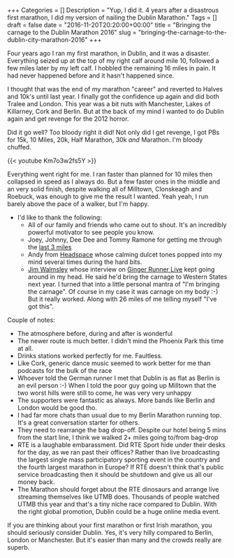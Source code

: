 +++
Categories = []
Description = "Yup, I did it. 4 years after a disastrous first marathon, I did my version of nailing the Dublin Marathon."
Tags = []
draft = false
date = "2016-11-20T20:20:00+00:00"
title = "Bringing the carnage to the Dublin Marathon 2016"
slug = "bringing-the-carnage-to-the-dublin-city-marathon-2016"
+++

Four years ago I ran my first marathon, in Dublin, and it was a disaster. Everything seized up at the top of my right calf around mile 10, followed a few miles later by my left calf. I hobbled the remaining 16 miles in pain. It had never happened before and it hasn't happened since. 

I thought that was the end of my marathon "career" and reverted to Halves and 10k's until last year. I finally got the confidence up again and did both Tralee and London. This year was a bit nuts with Manchester, Lakes of Killarney, Cork and Berlin. But at the back of my mind I wanted to do Dublin again and get revenge for the 2012 horror.

Did it go well? Too bloody right it did! Not only did I get revenge, I got PBs for 15k, 10 Miles, 20k, Half Marathon, 30k *and* Marathon. I'm bloody chuffed. 


{{< youtube Km7o3w2fs5Y >}}
&nbsp;

Everything went right for me. I ran faster than planned for 10 miles then collapsed in speed as I always do. But a few faster ones in the middle and an very solid finish, despite walking all of Milltown, Clonskeagh and Roebuck, was enough to give me the result I wanted.  Yeah yeah, I run barely above the pace of a walker, but I'm happy.

* I'd like to thank the following:
  * All of our family and friends who came out to shout. It's an incredibly powerful motivator to see people you know.
  * Joey, Johnny, Dee Dee and Tommy Ramone for getting me through the [last 3 miles](https://www.youtube.com/watch?v=zGgfHZ02I2k)
  * Andy from [Headspace](https://www.headspace.com) whose calming dulcet tones popped into my mind several times during the hard bits. 
  * [Jim Walmsley](https://twitter.com/walmsley172?lang=en) whose interview on [Ginger Runner Live](https://www.youtube.com/watch?v=t33Zi7Pe-jk) kept going around in my head. He said he'd bring the carnage to Western States next year. I turned that into a little personal mantra of "I'm bringing the carnage". Of course in my case it was carnage on my body :-) But it really worked. Along with 26 miles of me telling myself "I've got this".

Couple of notes:

* The atmosphere before, during and after is wonderful
* The newer route is much better. I didn't mind the Phoenix Park this time at all.
* Drinks stations worked perfectly for me. Faultless.
* Like Cork, generic dance music seemed to work better for me than podcasts for the bulk of the race
* Whoever told the German runner I met that Dublin is as flat as Berlin is an evil person :-) When I told the poor guy going up Milltown that the two worst hills were still to come, he was very very unhappy
* The supporters were fantastic as always. More bands like Berlin and London would be good tho.
* I had far more chats than usual due to my Berlin Marathon running top. It's a great conversation starter for others.
* They need to rearrange the bag drop-off. Despite our hotel being 5 mins from the start line, I think we walked 2+ miles going to/from bag-drop
* RTE is a laughable embarassment. Did RTE Sport hide under their desks for the day, as we ran past their offices? Rather than live broadcasting the largest single mass participatory sporting event in the country and the fourth largest marathon in Europe? If RTE doesn't think that's public service broadcasting then it should be shutdown and give us all our money back.
* The Marathon should forget about the RTE dinosaurs and arrange live streaming themselves like UTMB does. Thousands of people watched UTMB this year and that's a tiny niche race compared to Dublin. With the right global promotion, Dublin could be a huge online media event.


If you are thinking about your first marathon or first Irish marathon, you should seriously consider Dublin. Yes, it's very hilly compared to Berlin, London or Manchester. But it's easier than many and the crowds really are superb.
